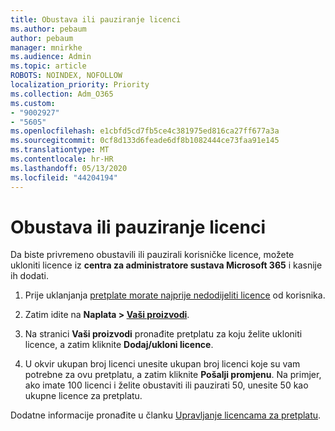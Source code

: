 ```yaml
---
title: Obustava ili pauziranje licenci
ms.author: pebaum
author: pebaum
manager: mnirkhe
ms.audience: Admin
ms.topic: article
ROBOTS: NOINDEX, NOFOLLOW
localization_priority: Priority
ms.collection: Adm_O365
ms.custom:
- "9002927"
- "5605"
ms.openlocfilehash: e1cbfd5cd7fb5ce4c381975ed816ca27ff677a3a
ms.sourcegitcommit: 0cf8d133d6feade6df8b1082444ce73faa91e145
ms.translationtype: MT
ms.contentlocale: hr-HR
ms.lasthandoff: 05/13/2020
ms.locfileid: "44204194"
---
```

# <a name="suspend-or-pause-licenses"></a>Obustava ili pauziranje licenci

Da biste privremeno obustavili ili pauzirali korisničke licence, možete ukloniti licence iz **centra za administratore sustava Microsoft 365** i kasnije ih dodati.

1. Prije uklanjanja [pretplate morate najprije nedodijeliti licence](https://docs.microsoft.com/microsoft-365/admin/manage/remove-licenses-from-users?view=o365-worldwide) od korisnika.

2. Zatim idite na **Naplata > [Vaši proizvodi](https://go.microsoft.com/fwlink/p/?linkid=842054)**.

3. Na stranici **Vaši proizvodi** pronađite pretplatu za koju želite ukloniti licence, a zatim kliknite **Dodaj/ukloni licence**.

4. U okvir ukupan broj licenci unesite ukupan broj licenci koje su vam potrebne za ovu pretplatu, a zatim kliknite **Pošalji promjenu**. Na primjer, ako imate 100 licenci i želite obustaviti ili pauzirati 50, unesite 50 kao ukupne licence za pretplatu.

Dodatne informacije pronađite u članku [Upravljanje licencama za pretplatu](https://docs.microsoft.com/microsoft-365/commerce/licenses/buy-licenses?view=o365-worldwide).
